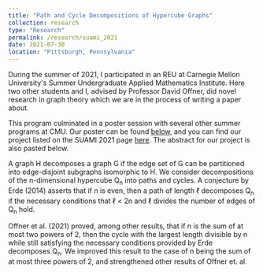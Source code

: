 ```yaml
---
title: "Path and Cycle Decompositions of Hypercube Graphs"
collection: research
type: "Research"
permalink: /research/suami_2021
date: 2021-07-30
location: "Pittsburgh, Pennsylvania"
---
```


During the summer of 2021, I participated in an REU at Carnegie Mellon University's Summer Undergraduate Applied Mathematics Institute. Here two other students and I, advised by Professor David Offner, did novel research in graph theory which we are in the process of writing a paper about.

This program culminated in a poster session with several other summer programs at CMU. Our poster can be found [below](https://github.com/sjboc/sjboc.github.io/blob/bcf1f0843fe527f0cef2ab104b368552e4c3ea41/files/Poster_SUAMI_Group_G.pdf), and you can find our project listed on the SUAMI 2021 page [here](https://www.cmu.edu/math/undergrad/suami/2021/index.html). The abstract for our project is also pasted below.

A graph H decomposes a graph G if the edge set of G can be partitioned into edge-disjoint subgraphs isomorphic to H. We consider decompositions of the n-dimensional hypercube Q<sub>n</sub> into paths and cycles. A conjecture by Erde (2014) asserts that if n is even, then a path of length ℓ decomposes Q<sub>n</sub> if the necessary conditions that ℓ < 2n and ℓ divides the number of edges of Q<sub>n</sub> hold. 

Offner et al. (2021) proved, among other results, that if n is the sum of at most two powers of 2, then the cycle with the largest length divisible by n while still satisfying the necessary conditions provided by Erde decomposes Q<sub>n</sub>. We improved this result to the case of n being the sum of at most three powers of 2, and strengthened other results of Offner et. al.

<object data="{{ site.url }}{{ site.baseurl }}/files/Poster_SUAMI_Group_G.pdf" width="1000" height="800" type="application/pdf"></object>
